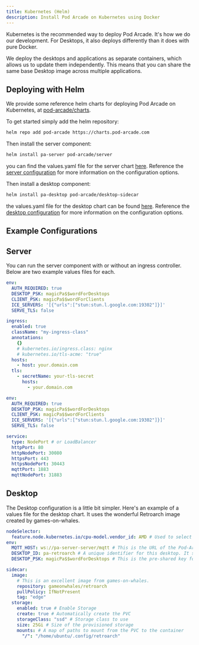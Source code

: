 ```yaml
---
title: Kubernetes (Helm)
description: Install Pod Arcade on Kubernetes using Docker
---
```


Kubernetes is the recommended way to deploy Pod Arcade. It's how we do our development. For Desktops, it also deploys differently than it does with pure Docker. 

We deploy the desktops and applications as separate containers, which allows us to update them independently. This means that you can share the same base Desktop image across multiple applications.

## Deploying with Helm

We provide some reference helm charts for deploying Pod Arcade on Kubernetes, at [pod-arcade/charts](https://github.com/pod-arcade/charts).

To get started simply add the helm repository:
```bash
helm repo add pod-arcade https://charts.pod-arcade.com
```

Then install the server component:
```bash
helm install pa-server pod-arcade/server
```
you can find the values.yaml file for the server chart [here](https://github.com/pod-arcade/charts/blob/main/charts/server/values.yaml). Reference the [server configuration](../configuration/server.md#server-configuration) for more information on the configuration options.

Then install a desktop component:
```bash
helm install pa-desktop pod-arcade/desktop-sidecar
```
the values.yaml file for the desktop chart can be found [here](https://github.com/pod-arcade/charts/blob/main/charts/desktop-sidecar/values.yaml). Reference the [desktop configuration](../configuration/desktop.md#desktop-configuration) for more information on the configuration options.


## Example Configurations

## Server

You can run the server component with or without an ingress controller. Below are two example values files for each.

```yaml title="values-ingress.yaml"
env:
  AUTH_REQUIRED: true
  DESKTOP_PSK: magicPa$$wordForDesktops
  CLIENT_PSK: magicPa$$wordForClients
  ICE_SERVERS: '[{"urls":["stun:stun.l.google.com:19302"]}]'
  SERVE_TLS: false

ingress:
  enabled: true
  className: "my-ingress-class"
  annotations:
    {}
    # kubernetes.io/ingress.class: nginx
    # kubernetes.io/tls-acme: "true"
  hosts:
    - host: your.domain.com
  tls:
    - secretName: your-tls-secret
      hosts:
        - your.domain.com
```

```yaml title="values-loadbalancer.yaml"
env:
  AUTH_REQUIRED: true
  DESKTOP_PSK: magicPa$$wordForDesktops
  CLIENT_PSK: magicPa$$wordForClients
  ICE_SERVERS: '[{"urls":["stun:stun.l.google.com:19302"]}]'
  SERVE_TLS: false

service:
  type: NodePort # or LoadBalancer
  httpPort: 80
  httpNodePort: 30080
  httpsPort: 443
  httpsNodePort: 30443
  mqttPort: 1883
  mqttNodePort: 31883
``` 

## Desktop

The Desktop configuration is a little bit simpler. Here's an example of a values file for the desktop chart. It uses the wonderful Retroarch image created by games-on-whales.

```yaml title="values.yaml"
nodeSelector:
  feature.node.kubernetes.io/cpu-model.vendor_id: AMD # Used to select our servers with AMD integrated graphics.
env:
  MQTT_HOST: ws://pa-server-server/mqtt # This is the URL of the Pod-Arcade server.
  DESKTOP_ID: pa-retroarch # A unique identifier for this desktop. It should be [a-z0-9-]+.
  DESKTOP_PSK: magicPa$$wordForDesktops # This is the pre-shared key for desktop authentication

sidecar:
  image:
    # This is an excellent image from games-on-whales.
    repository: gameonwhales/retroarch
    pullPolicy: IfNotPresent
    tag: "edge"
  storage:
    enabled: true # Enable Storage
    create: true # Automatically create the PVC
    storageClass: "ssd" # Storage class to use
    size: 25Gi # Size of the provisioned storage
    mounts: # A map of paths to mount from the PVC to the container
      "/": "/home/ubuntu/.config/retroarch"
```